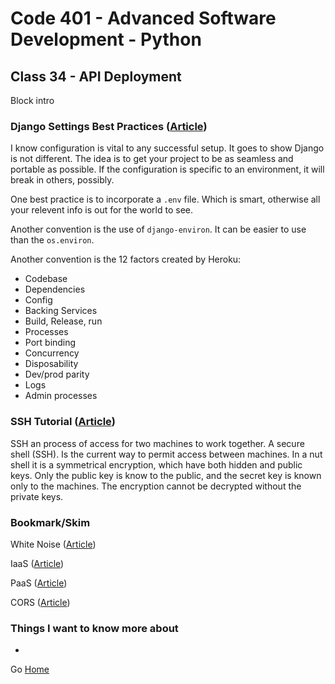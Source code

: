 # Code 401 - Advanced Software Development - Python

## Class 34 - API Deployment

Block intro

<!-- > An investment in knowledge pays the best interest. –  Benjamin Franklin -->


### Django Settings Best Practices ([Article](https://djangostars.com/blog/configuring-django-settings-best-practices/))

I know configuration is vital to any successful setup. It goes to show Django is not different. The idea is to get your project to be as seamless and portable as possible. If the configuration is specific to an environment, it will break in others, possibly.

One best practice is to incorporate a ```.env``` file. Which is smart, otherwise all your relevent info is out for the world to see. 

Another convention is the use of ```django-environ```.  It can be easier to use than the ```os.environ```. 

Another convention is the 12 factors created by Heroku:
- Codebase
- Dependencies
- Config
- Backing Services
- Build, Release, run
- Processes
- Port binding
- Concurrency
- Disposability
- Dev/prod parity
- Logs
- Admin processes

### SSH Tutorial ([Article](https://www.hostinger.com/tutorials/ssh-tutorial-how-does-ssh-work))

SSH an process of access for two machines to work together. A secure shell (SSH). Is the current way to permit access between machines. In a nut shell it is a symmetrical encryption, which have both hidden and public keys. Only the public key is know to the public, and the secret key is known only to the machines. The encryption cannot be decrypted without the private keys.

### Bookmark/Skim

White Noise ([Article](https://whitenoise.evans.io/en/stable/))

IaaS ([Article](https://en.wikipedia.org/wiki/Infrastructure_as_a_service))

PaaS ([Article](https://en.wikipedia.org/wiki/Platform_as_a_service))

CORS ([Article](https://en.m.wikipedia.org/wiki/Cross-origin_resource_sharing))

### Things I want to know more about

* 

Go [Home](index.md)